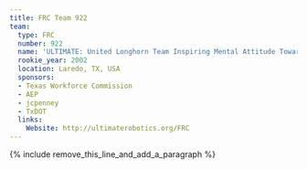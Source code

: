 ```yaml
---
title: FRC Team 922
team:
  type: FRC
  number: 922
  name: 'ULTIMATE: United Longhorn Team Inspiring Mental Attitude Towards Engineering'
  rookie_year: 2002
  location: Laredo, TX, USA
  sponsors:
  - Texas Workforce Commission
  - AEP
  - jcpenney
  - TxDOT
  links:
    Website: http://ultimaterobotics.org/FRC
---
```


{% include remove_this_line_and_add_a_paragraph %}